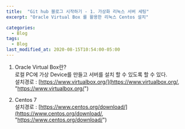 ```yaml
---
title:  "Git hub 블로그 시작하기 - 1. 가상화 리눅스 서버 세팅"
excerpt: "Oracle Virtual Box 를 활용한 리눅스 Centos 설치"

categories:
  - Blog
tags:
  - Blog
last_modified_at: 2020-08-15T10:54:00-05:00
---
```


1. Oracle Virtual Box란?  
로컬 PC에 가상 Device를 만들고 서버를 설치 할 수 있도록 할 수 있다.  
설치경로 : [https://www.virtualbox.org/](https://www.virtualbox.org/, "https://www.virtualbox.org/")  

2. Centos 7  
설치경로 : [https://www.centos.org/download/](https://www.centos.org/download/, "https://www.centos.org/download/")
